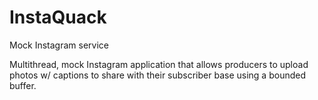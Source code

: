 # InstaQuack
Mock Instagram service

Multithread, mock Instagram application that allows producers to upload photos w/ captions to share with their subscriber base using a bounded buffer.
